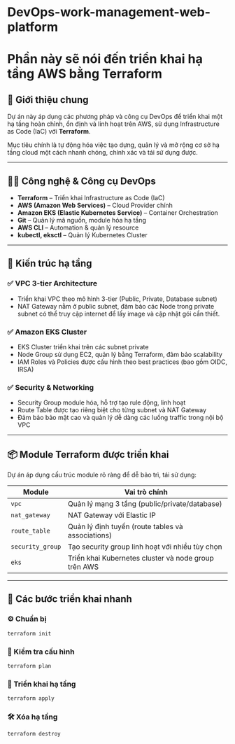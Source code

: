 # DevOps-work-management-web-platform

# Phần này sẽ nói đến triển khai hạ tầng AWS bằng Terraform

## 🌟 Giới thiệu chung

Dự án này áp dụng các phương pháp và công cụ DevOps để triển khai một hạ tầng hoàn chỉnh, ổn định và linh hoạt trên AWS, sử dụng Infrastructure as Code (IaC) với **Terraform**. 

Mục tiêu chính là tự động hóa việc tạo dựng, quản lý và mở rộng cơ sở hạ tầng cloud một cách nhanh chóng, chính xác và tái sử dụng được.

---

## 🧑‍💻 Công nghệ & Công cụ DevOps

- **Terraform** – Triển khai Infrastructure as Code (IaC)
- **AWS (Amazon Web Services)** – Cloud Provider chính
- **Amazon EKS (Elastic Kubernetes Service)** – Container Orchestration
- **Git** – Quản lý mã nguồn, module hóa hạ tầng
- **AWS CLI** – Automation & quản lý resource
- **kubectl, eksctl** – Quản lý Kubernetes Cluster

---

## 🔧 Kiến trúc hạ tầng

### ✅ VPC 3-tier Architecture
- Triển khai VPC theo mô hình 3-tier (Public, Private, Database subnet)
- NAT Gateway nằm ở public subnet, đảm bảo các Node trong private subnet có thể truy cập internet để lấy image và cập nhật gói cần thiết.

### ✅ Amazon EKS Cluster
- EKS Cluster triển khai trên các subnet private
- Node Group sử dụng EC2, quản lý bằng Terraform, đảm bảo scalability
- IAM Roles và Policies được cấu hình theo best practices (bao gồm OIDC, IRSA)

### ✅ Security & Networking
- Security Group module hóa, hỗ trợ tạo rule động, linh hoạt
- Route Table được tạo riêng biệt cho từng subnet và NAT Gateway
- Đảm bảo bảo mật cao và quản lý dễ dàng các luồng traffic trong nội bộ VPC

---

## 📦 Module Terraform được triển khai

Dự án áp dụng cấu trúc module rõ ràng để dễ bảo trì, tái sử dụng:

| Module             | Vai trò chính                                         |
|--------------------|-------------------------------------------------------|
| `vpc`              | Quản lý mạng 3 tầng (public/private/database)         |
| `nat_gateway`      | NAT Gateway với Elastic IP                            |
| `route_table`      | Quản lý định tuyến (route tables và associations)     |
| `security_group`   | Tạo security group linh hoạt với nhiều tùy chọn       |
| `eks`              | Triển khai Kubernetes cluster và node group trên AWS  |

---

## 🚦 Các bước triển khai nhanh

### ⚙️ Chuẩn bị
```bash
terraform init
```

### 🧪 Kiểm tra cấu hình 
```bash
terraform plan
```

### 🚀 Triển khai hạ tầng
```bash
terraform apply
```

### 🛠️ Xóa hạ tầng 
```bash
terraform destroy
```

